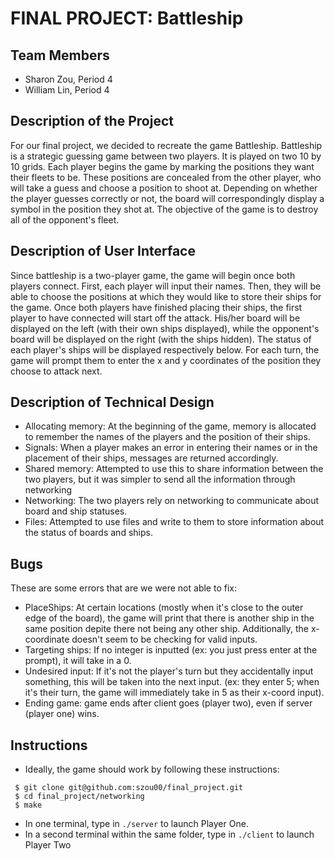 # FINAL PROJECT: Battleship

## Team Members
- Sharon Zou, Period 4
- William Lin, Period 4

## Description of the Project
For our final project, we decided to recreate the game Battleship. Battleship is a strategic guessing game between two players. It is played on two 10 by 10 grids. Each player begins the game by marking the positions they want their fleets to be. These positions are concealed from the other player, who will take a guess and choose a position to shoot at. Depending on whether the player guesses correctly or not, the board will correspondingly display a symbol in the position they shot at. The objective of the game is to destroy all of the opponent's fleet.

## Description of User Interface
Since battleship is a two-player game, the game will begin once both players connect. First, each player will input their names. Then, they will be able to choose the positions at which they would like to store their ships for the game. Once both players have finished placing their ships, the first player to have connected will start off the attack. His/her board will be displayed on the left (with their own ships displayed), while the opponent's board will be displayed on the right (with the ships hidden). The status of each player's ships will be displayed respectively below. For each turn, the game will prompt them to enter the x and y coordinates of the position they choose to attack next.

## Description of Technical Design
- Allocating memory: At the beginning of the game, memory is allocated to remember the names of the players and the position of their ships.
- Signals: When a player makes an error in entering their names or in the placement of their ships, messages are returned accordingly.
- Shared memory: Attempted to use this to share information between the two players, but it was simpler to send all the information through networking
- Networking: The two players rely on networking to communicate about board and ship statuses.
- Files: Attempted to use files and write to them to store information about the status of boards and ships.

## Bugs
These are some errors that are we were not able to fix:
- PlaceShips: At certain locations (mostly when it's close to the outer edge of the board), the game will print that there is another ship in the same position depite there not being any other ship. Additionally, the x-coordinate doesn't seem to be checking for valid inputs. 
- Targeting ships: If no integer is inputted (ex: you just press enter at the prompt), it will take in a 0.
- Undesired input: If it's not the player's turn but they accidentally input something, this will be taken into the next input. (ex: they enter 5; when it's their turn, the game will immediately take in 5 as their x-coord input).
- Ending game: game ends after client goes (player two), even if server (player one) wins.

## Instructions
- Ideally, the game should work by following these instructions:
```
 $ git clone git@github.com:szou00/final_project.git
 $ cd final_project/networking
 $ make
```
- In one terminal, type in `./server` to launch Player One.
- In a second terminal within the same folder, type in `./client` to launch Player Two
